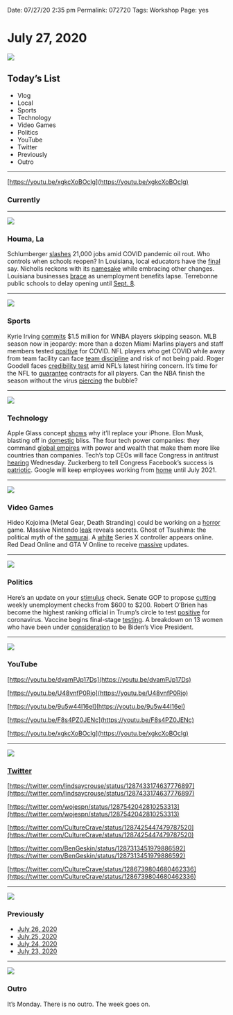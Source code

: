 
Date: 07/27/20 2:35 pm
Permalink: 072720
Tags: Workshop
Page: yes

# July 27, 2020

![](https://rvca738f6h5tbwmj3mxylox3-wpengine.netdna-ssl.com/wp-content/uploads/2018/02/GI_200440484-001_SanAntonio_Riverwalk.jpg)



## Today’s List

- Vlog
- Local
- Sports
- Technology
- Video Games
- Politics
- YouTube
- Twitter
- Previously
- Outro

---- 

[https://youtu.be/xgkcXoBOclg](https://youtu.be/xgkcXoBOclg)

### Currently

---- 

![](https://i.imgur.com/hSPhSH4.jpg)

### Houma, La

Schlumberger [slashes](https://www.houmatoday.com/news/20200726/schlumberger-slashes-21000-jobs-amid-covid-pandemic-oil-rout) 21,000 jobs amid COVID pandemic oil rout. Who controls when schools reopen? In Louisiana, local educators have the [final](https://www.houmatoday.com/news/20200726/who-controls-when-schools-reopen-in-louisiana-local-educators-have-final-say) say. Nicholls reckons with its [namesake](https://www.houmatoday.com/news/20200726/nicholls-reckons-with-its-namesake-while-embracing-other-changes) while embracing other changes. Louisiana businesses [brace](https://www.houmatoday.com/news/20200726/louisiana-businesses-brace-as-unemployment-benefits-lapse) as unemployment benefits lapse. Terrebonne public schools to delay opening until [Sept. 8](https://www.houmatoday.com/news/20200714/terrebonne-public-schools-to-delay-opening-until-sept-8).

---- 

![](https://theundefeated.com/wp-content/uploads/2020/07/GettyImages-1203641047-e1595864534322.jpg?w=1400)

### Sports

Kyrie Irving [commits](https://apnews.com/b8cef5692921b8e57266f3018199b922) $1.5 million for WNBA players skipping season. MLB season now in jeopardy: more than a dozen Miami Marlins players and staff members tested [positive](https://www.usatoday.com/story/sports/mlb/columnist/bob-nightengale/2020/07/27/mlb-season-suddenly-jeopardy-after-covid-outbreak-miami-marlins/5517567002/) for COVID. NFL players who get COVID while away from team facility can face [team discipline](https://www.espn.com/nfl/story/_/id/29544799/nfl-players-attend-high-risk-events-contract-coronavirus-face-team-discipline-lack-pay) and risk of not being paid. Roger Goodell faces [credibility test](https://theundefeated.com/features/roger-goodell-faces-credibility-test-amid-nfls-latest-hiring-concern/) amid NFL’s latest hiring concern. It’s time for the NFL to [guarantee](https://theundefeated.com/features/its-time-for-the-nfl-to-guarantee-contracts-for-all-players/) contracts for all players. Can the NBA finish the season without the virus [piercing](https://www.nytimes.com/2020/07/27/sports/basketball/coronavirus-nba-season-bubble-disney-world.html) the bubble?

---- 

![](https://cdn.slashgear.com/wp-content/uploads/2020/06/apple-glass-things-you-should-know-1.jpg)

### Technology

Apple Glass concept [shows](https://www.the-sun.com/lifestyle/tech/1206929/apple-glass-headset-ar-augmented-reality-design-concept-video-leak-news/) why it’ll replace your iPhone. Elon Musk, blasting off in [domestic](https://www.nytimes.com/2020/07/25/style/elon-musk-maureen-dowd.html) bliss. The four tech power companies: they command [global empires](https://www.axios.com/big-techs-power-in-4-numbers-de8a5bc3-65b6-4064-a7cb-3466c68b2ea0.html) with power and wealth that make them more like countries than companies. Tech’s top CEOs will face Congress in antitrust [hearing](https://techcrunch.com/2020/07/27/tech-hearing-apple-google-amazon-facebook-antitrust-house-judiciary/) Wednesday. Zuckerberg to tell Congress Facebook’s success is [patriotic](https://www.bloomberg.com/news/articles/2020-07-27/zuckerberg-to-tell-congress-facebook-s-success-is-patriotic). Google will keep employees working from [home](https://www.wsj.com/articles/google-to-keep-employees-home-until-summer-2021-amid-coronavirus-pandemic-11595854201) until July 2021.

---- 

![](https://cdn.vox-cdn.com/thumbor/WG5tanGWyyM-PVNYe_OTOQxZVZE=/0x0:1280x720/1520x1013/filters:focal(538x258:742x462):format(webp)/cdn.vox-cdn.com/uploads/chorus_image/image/67109846/vlcsnap_00488.0.png)

### Video Games

Hideo Kojoima (Metal Gear, Death Stranding) could be working on a [horror](https://comicbook.com/gaming/news/hideo-kojima-junji-ito-horror-game-silent-hills-ps5-playstation/) game. Massive Nintendo [leak](https://www.polygon.com/2020/7/26/21339018/nintendo-gigaleak-super-mario-64-zelda-pokemon-what-is-it-snes) reveals secrets. Ghost of Tsushima: the political myth of the [samurai](https://www.polygon.com/2020/7/23/21333631/ghost-of-tsushima-kurosawa-films-samurai-japan-abe-politics). A [white](https://www.ign.com/articles/xbox-series-x-white-controller-lockhart-picture) Series X controller appears online. Red Dead Online and GTA V Online to receive [massive](https://www.ign.com/articles/red-dead-online-summer-update-naturalism-frontier-pursuit) updates.

---- 

![](https://images.axios.com/_nT7jS3n-qOkSFxjqaPU8qHlMZc=/0x237:3000x1924/1920x1080/2020/07/27/1595864844437.jpg)

### Politics

Here’s an update on your [stimulus](https://www.axios.com/coronavirus-stimulus-talks-republicans-7eda3a69-d58d-40c1-8ec7-979e6d86c98d.html) check. Senate GOP to propose [cutting](https://www.axios.com/senate-republicans-unemployment-benefits-ab42a589-a2c1-4448-98ca-b2df08443361.html) weekly unemployment checks from $600 to $200. Robert O’Brien has become the highest ranking official in Trump’s circle to test [positive](https://news.trust.org/item/20200727140344-dkmrl) for coronavirus. Vaccine begins final-stage [testing](https://www.wsj.com/articles/modernas-coronavirus-vaccine-begins-final-stage-testing-11595854440?mod=hp_lead_pos2). A breakdown on 13 women who have been under [consideration](https://www.nytimes.com/article/biden-vice-president-2020.html) to be Biden’s Vice President.

---- 

![](https://i.imgur.com/9VFFidl.jpg)

### YouTube

[https://youtu.be/dvamPJp17Ds](https://youtu.be/dvamPJp17Ds)

[https://youtu.be/U48vnfP0Rjo](https://youtu.be/U48vnfP0Rjo)

[https://youtu.be/9u5w44l16eI](https://youtu.be/9u5w44l16eI)

[https://youtu.be/F8s4PZ0JENc](https://youtu.be/F8s4PZ0JENc)

[https://youtu.be/xgkcXoBOclg](https://youtu.be/xgkcXoBOclg)

---- 

![](https://i.imgur.com/uBFMsI4.jpg)

### [Twitter](https://twitter.com/nashp)

[https://twitter.com/lindsaycrouse/status/1287433174637776897](https://twitter.com/lindsaycrouse/status/1287433174637776897)

[https://twitter.com/wojespn/status/1287542042810253313](https://twitter.com/wojespn/status/1287542042810253313)

[https://twitter.com/CultureCrave/status/1287425447479787520](https://twitter.com/CultureCrave/status/1287425447479787520)

[https://twitter.com/BenGeskin/status/1287313451979886592](https://twitter.com/BenGeskin/status/1287313451979886592)

[https://twitter.com/CultureCrave/status/1286739804680462336](https://twitter.com/CultureCrave/status/1286739804680462336)

---- 

![](https://i.imgur.com/JaJ9Nqe.png)

### Previously

- [July 26, 2020](072620)
- [July 25, 2020](072520)
- [July 24, 2020](072420)
- [July 23, 2020](072320)

---- 

![](https://i.imgur.com/ybrsplB.jpg)

### Outro

It’s Monday. There is no outro. The week goes on.
